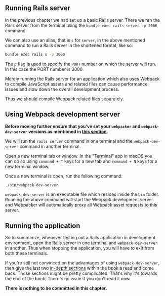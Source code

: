 ## Running Rails server

In the previous chapter we had set up a basic Rails server. There we ran the
Rails server from the terminal using the `bundle exec rails server -p 3000`
command.

We can also use an alias, that is `s` for `server`, in the above mentioned
command to run a Rails server in the shortened format, like so:

```bash
bundle exec rails s -p 3000
```

The `p` flag is used to specify the `PORT` number on which the server will run.
In this case the PORT number is 3000.

Merely running the Rails server for an application which also uses Webpack to
compile JavaScript assets and related files can cause performance issues and
slow down the overall development process.

Thus we should compile Webpack related files separately.

## Using Webpack development server

**Before moving further ensure that you've set your `webpacker` and
`webpack-dev-server` versions as mentioned in
[this section](/learn-rubyonrails/new-ruby-on-rails-application#setting-a-specific-webpacker-version).**

We will run the `rails server` command in one terminal and the
`webpack-dev-server` command in another terminal.

Open a new terminal tab or window. In the "Terminal" app in macOS you can do so
using `command + T` keys for a new tab and `command + N` keys for a new terminal
window.

Once a new terminal is open, run the following command:

```bash
./bin/webpack-dev-server
```

`webpack-dev-server` is an executable file which resides inside the `bin`
folder. Running the above command will start the Webpack development server and
Webpacker will automatically proxy all Webpack asset requests to this server.

## Running the application

So to summarize, whenever testing out a Rails application in development
environment, open the Rails server in one terminal and `webpack-dev-server` in
another. Thus when stopping the application, you will have to exit from both
these terminals.

If you're still not convinced on the advantages of using `webpack-dev-server`,
then give the last two
[in-depth sections](/learn-rubyonrails/webpacker-in-depth#downside-of-not-running-webpack-development-server-during-development)
within the book a read and come back. Those sections might be pretty
complicated. That's why it's towards the end of the book. There's no issue if
you don't read it now.

**There is nothing to be committed in this chapter.**
